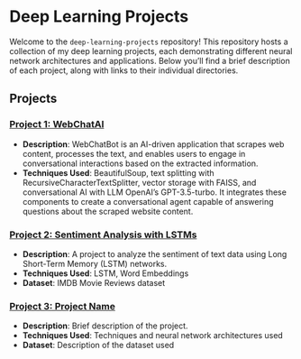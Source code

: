 # Deep Learning Projects

Welcome to the `deep-learning-projects` repository! This repository hosts a collection of my deep learning projects, each demonstrating different neural network architectures and applications. Below you’ll find a brief description of each project, along with links to their individual directories.

## Projects

### [Project 1: WebChatAI](https://github.com/michaeldrm/webchat-ai)
- **Description**: WebChatBot is an AI-driven application that scrapes web content, processes the text, and enables users to engage in conversational interactions based on the extracted information.
- **Techniques Used**: BeautifulSoup, text splitting with RecursiveCharacterTextSplitter, vector storage with FAISS, and conversational AI with LLM OpenAI’s GPT-3.5-turbo. It integrates these components to create a conversational agent capable of answering questions about the scraped website content.

### [Project 2: Sentiment Analysis with LSTMs](./project2)
- **Description**: A project to analyze the sentiment of text data using Long Short-Term Memory (LSTM) networks.
- **Techniques Used**: LSTM, Word Embeddings
- **Dataset**: IMDB Movie Reviews dataset

### [Project 3: Project Name](./project3)
- **Description**: Brief description of the project.
- **Techniques Used**: Techniques and neural network architectures used
- **Dataset**: Description of the dataset used

